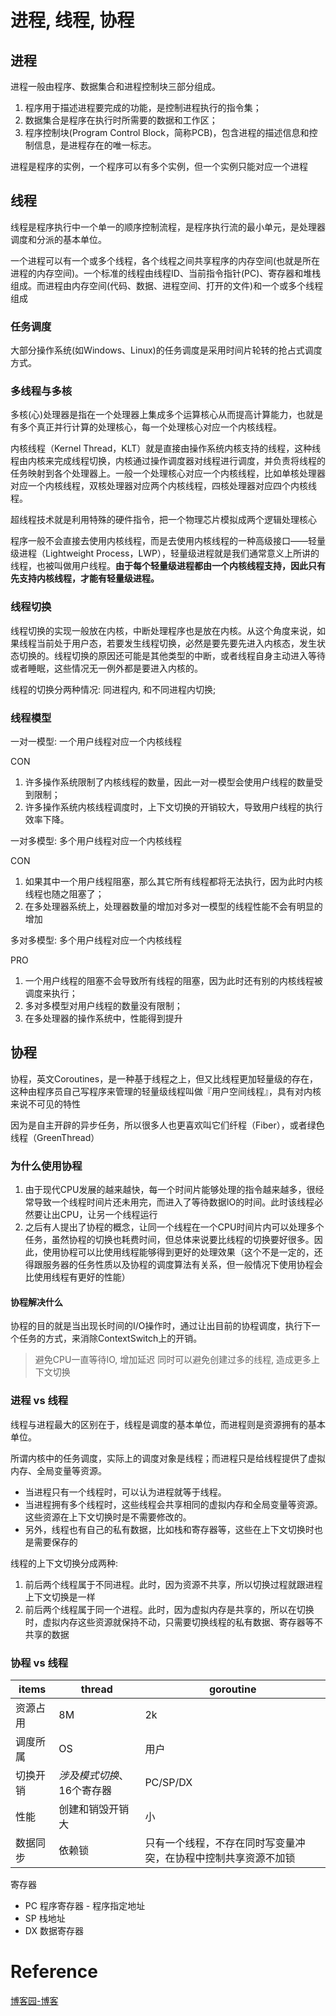 进程, 线程, 协程
===

## 进程
进程一般由程序、数据集合和进程控制块三部分组成。
1. 程序用于描述进程要完成的功能，是控制进程执行的指令集；
2. 数据集合是程序在执行时所需要的数据和工作区；
3. 程序控制块(Program Control Block，简称PCB)，包含进程的描述信息和控制信息，是进程存在的唯一标志。

进程是程序的实例，一个程序可以有多个实例，但一个实例只能对应一个进程

## 线程
线程是程序执行中一个单一的顺序控制流程，是程序执行流的最小单元，是处理器调度和分派的基本单位。

一个进程可以有一个或多个线程，各个线程之间共享程序的内存空间(也就是所在进程的内存空间)。一个标准的线程由线程ID、当前指令指针(PC)、寄存器和堆栈组成。而进程由内存空间(代码、数据、进程空间、打开的文件)和一个或多个线程组成

### 任务调度
大部分操作系统(如Windows、Linux)的任务调度是采用时间片轮转的抢占式调度方式。

### 多线程与多核
多核(心)处理器是指在一个处理器上集成多个运算核心从而提高计算能力，也就是有多个真正并行计算的处理核心，每一个处理核心对应一个内核线程。

内核线程（Kernel Thread，KLT）就是直接由操作系统内核支持的线程，这种线程由内核来完成线程切换，内核通过操作调度器对线程进行调度，并负责将线程的任务映射到各个处理器上。一般一个处理核心对应一个内核线程，比如单核处理器对应一个内核线程，双核处理器对应两个内核线程，四核处理器对应四个内核线程。

超线程技术就是利用特殊的硬件指令，把一个物理芯片模拟成两个逻辑处理核心

程序一般不会直接去使用内核线程，而是去使用内核线程的一种高级接口——轻量级进程（Lightweight Process，LWP），轻量级进程就是我们通常意义上所讲的线程，也被叫做用户线程。**由于每个轻量级进程都由一个内核线程支持，因此只有先支持内核线程，才能有轻量级进程。**

### 线程切换
线程切换的实现一般放在内核，中断处理程序也是放在内核。从这个角度来说，如果线程当前处于用户态，若要发生线程切换，必然是要先要先进入内核态，发生状态切换的。线程切换的原因还可能是其他类型的中断，或者线程自身主动进入等待或者睡眠，这些情况无一例外都是要进入内核的。

线程的切换分两种情况: 同进程内, 和不同进程内切换;

### 线程模型
一对一模型: 一个用户线程对应一个内核线程

CON
1. 许多操作系统限制了内核线程的数量，因此一对一模型会使用户线程的数量受到限制；
2. 许多操作系统内核线程调度时，上下文切换的开销较大，导致用户线程的执行效率下降。

一对多模型: 多个用户线程对应一个内核线程

CON
1. 如果其中一个用户线程阻塞，那么其它所有线程都将无法执行，因为此时内核线程也随之阻塞了；
2. 在多处理器系统上，处理器数量的增加对多对一模型的线程性能不会有明显的增加

多对多模型: 多个用户线程对应一个内核线程

PRO
1. 一个用户线程的阻塞不会导致所有线程的阻塞，因为此时还有别的内核线程被调度来执行；
2. 多对多模型对用户线程的数量没有限制；
3. 在多处理器的操作系统中，性能得到提升


## 协程

协程，英文Coroutines，是一种基于线程之上，但又比线程更加轻量级的存在，这种由程序员自己写程序来管理的轻量级线程叫做『用户空间线程』，具有对内核来说不可见的特性

因为是自主开辟的异步任务，所以很多人也更喜欢叫它们纤程（Fiber），或者绿色线程（GreenThread）

### 为什么使用协程
1. 由于现代CPU发展的越来越快，每一个时间片能够处理的指令越来越多，很经常导致一个线程时间片还未用完，而进入了等待数据IO的时间。此时该线程必然要让出CPU，让另一个线程运行
2. 之后有人提出了协程的概念，让同一个线程在一个CPU时间片内可以处理多个任务，虽然协程的切换也耗费时间，但总体来说要比线程的切换要好很多。因此，使用协程可以比使用线程能够得到更好的处理效果（这个不是一定的，还得跟服务器的任务性质以及协程的调度算法有关系，但一般情况下使用协程会比使用线程有更好的性能）

#### **协程解决什么**
协程的目的就是当出现长时间的I/O操作时，通过让出目前的协程调度，执行下一个任务的方式，来消除ContextSwitch上的开销。
> 避免CPU一直等待IO, 增加延迟
> 同时可以避免创建过多的线程, 造成更多上下文切换

### 进程 vs 线程
线程与进程最大的区别在于，线程是调度的基本单位，而进程则是资源拥有的基本单位。

所谓内核中的任务调度，实际上的调度对象是线程；而进程只是给线程提供了虚拟内存、全局变量等资源。
* 当进程只有一个线程时，可以认为进程就等于线程。
* 当进程拥有多个线程时，这些线程会共享相同的虚拟内存和全局变量等资源。这些资源在上下文切换时是不需要修改的。
* 另外，线程也有自己的私有数据，比如栈和寄存器等，这些在上下文切换时也是需要保存的

线程的上下文切换分成两种: 
1. 前后两个线程属于不同进程。此时，因为资源不共享，所以切换过程就跟进程上下文切换是一样
2. 前后两个线程属于同一个进程。此时，因为虚拟内存是共享的，所以在切换时，虚拟内存这些资源就保持不动，只需要切换线程的私有数据、寄存器等不共享的数据

### 协程 vs 线程
| items | thread | goroutine | 
| --- | --- | --- | 
| 资源占用 | 8M | 2k |
| 调度所属 | OS | 用户 | 
| 切换开销 | *涉及模式切换*、16个寄存器 |  PC/SP/DX | 
| 性能 | 创建和销毁开销大 |  小 | 
| 数据同步 | 依赖锁 | 只有一个线程，不存在同时写变量冲突，在协程中控制共享资源不加锁 | 

寄存器
* PC 程序寄存器 - 程序指定地址
* SP 栈地址 
* DX 数据寄存器 


# Reference 
[博客园-博客](https://www.cnblogs.com/Survivalist/p/11527949.html)